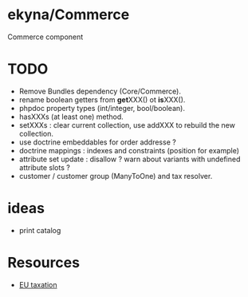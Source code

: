 ekyna/Commerce
==============

Commerce component

# TODO

- Remove Bundles dependency (Core/Commerce).
- rename boolean getters from **get**XXX() ot **is**XXX().
- phpdoc property types (int/integer, bool/boolean).
- hasXXXs (at least one) method.
- setXXXs : clear current collection, use addXXX to rebuild the new collection.
- use doctrine embeddables for order addresse ?
- doctrine mappings : indexes and constraints (position for example)
- attribute set update : disallow ? warn about variants with undefined attribute slots ?
- customer / customer group (ManyToOne) and tax resolver.

# ideas

- print catalog

# Resources
- [EU taxation](https://ec.europa.eu/taxation_customs/sites/taxation/files/resources/documents/taxation/vat/how_vat_works/rates/vat_rates_en.pdf)
